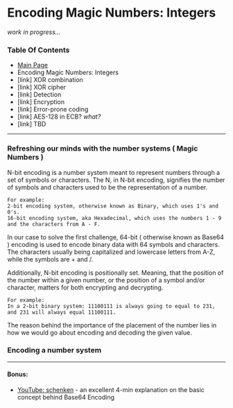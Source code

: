 # Encoding Magic Numbers: Integers
_work in progress..._

### Table Of Contents
* [Main Page](../README.md)
* Encoding Magic Numbers: Integers
* [link] XOR combination
* [link] XOR cipher
* [link] Detection
* [link] Encryption
* [link] Error-prone coding
* [link] AES-128 in ECB? *what?*
* [link] TBD
---
### Refreshing our minds with the number systems ( Magic Numbers )
N-bit encoding is a number system meant to represent numbers through a set of symbols or characters.  The N, in N-bit encoding, signifies the number of symbols and characters used to be the representation of a number.
```
For example: 
2-bit encoding system, otherwise known as Binary, which uses 1's and 0's.
16-bit encoding system, aka Hexadecimal, which uses the numbers 1 - 9 and the characters from A - F.
```
In our case to solve the first challenge, 64-bit ( otherwise known as Base64 ) encoding is used to encode binary data with 64 symbols and characters.  The characters usually being capitalized and lowercase letters from A-Z, while the symbols are + and /. 

Additionally, N-bit encoding is positionally set.  Meaning, that the position of the number within a given number, or the position of a symbol and/or character, matters for both encrypting and decrypting.
```
For example:
In a 2-bit binary system: 11100111 is always going to equal to 231, and 231 will always equal 11100111.
```
The reason behind the importance of the placement of the number lies in how we would go about encoding and decoding the given value.

### Encoding a number system

---
#### Bonus:
* [YouTube: schenken](https://www.youtube.com/watch?v=g8OhjcudKAo) - an excellent 4-min explanation on the basic concept behind Base64 Encoding